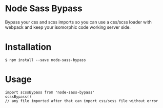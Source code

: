 # Node Sass Bypass

Bypass your css and scss imports so you can use a css/scss loader with webpack and keep your isomorphic code working server side.

# Installation

    $ npm install --save node-sass-bypass

# Usage

    import scssBypass from 'node-sass-bypass'
    scssBypass()
    // any file imported after that can import css/scss file without error
